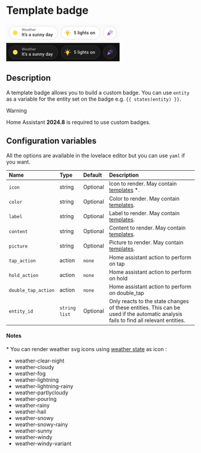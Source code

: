 # Template badge

![Template light](../images/template-badge-light.png)
![Template dark](../images/template-badge-dark.png)

## Description

A template badge allows you to build a custom badge. You can use `entity` as a variable for the entity set on the badge e.g. `{{ states(entity) }}`.

> [!WARNING]  
> Home Assistant **2024.8** is required to use custom badges.

## Configuration variables

All the options are available in the lovelace editor but you can use `yaml` if you want.

| Name                | Type            | Default  | Description                                                                                                                         |
| :------------------ | :-------------- | :------- | :---------------------------------------------------------------------------------------------------------------------------------- |
| `icon`              | string          | Optional | Icon to render. May contain [templates](https://www.home-assistant.io/docs/configuration/templating/) \*.                           |
| `color`             | string          | Optional | Color to render. May contain [templates](https://www.home-assistant.io/docs/configuration/templating/).                             |
| `label`             | string          | Optional | Label to render. May contain [templates](https://www.home-assistant.io/docs/configuration/templating/).                             |
| `content`           | string          | Optional | Content to render. May contain [templates](https://www.home-assistant.io/docs/configuration/templating/).                           |
| `picture`           | string          | Optional | Picture to render. May contain [templates](https://www.home-assistant.io/docs/configuration/templating/).                           |
| `tap_action`        | action          | `none`   | Home assistant action to perform on tap                                                                                             |
| `hold_action`       | action          | `none`   | Home assistant action to perform on hold                                                                                            |
| `double_tap_action` | action          | `none`   | Home assistant action to perform on double_tap                                                                                      |
| `entity_id`         | `string` `list` | Optional | Only reacts to the state changes of these entities. This can be used if the automatic analysis fails to find all relevant entities. |

#### Notes

\* You can render weather svg icons using [weather state](https://developers.home-assistant.io/docs/core/entity/weather/#recommended-values-for-state-and-condition) as icon :

- weather-clear-night
- weather-cloudy
- weather-fog
- weather-lightning
- weather-lightning-rainy
- weather-partlycloudy
- weather-pouring
- weather-rainy
- weather-hail
- weather-snowy
- weather-snowy-rainy
- weather-sunny
- weather-windy
- weather-windy-variant
